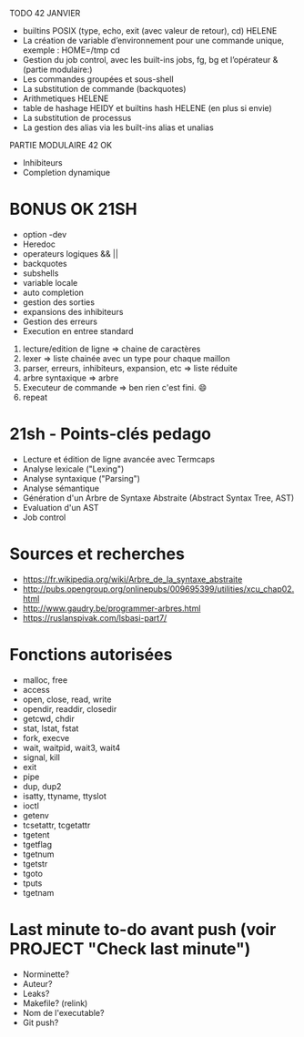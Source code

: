 TODO 42 JANVIER
- builtins POSIX (type, echo, exit (avec valeur de retour), cd) HELENE
- La création de variable d’environnement pour une commande unique, exemple : HOME=/tmp cd
- Gestion du job control, avec les built-ins jobs, fg, bg et l’opérateur &
(partie modulaire:)
- Les commandes groupées et sous-shell
- La substitution de commande (backquotes)
- Arithmetiques HELENE
- table de hashage HEIDY et builtins hash HELENE
(en plus si envie)
- La substitution de processus
- La gestion des alias via les built-ins alias et unalias

PARTIE MODULAIRE 42 OK
- Inhibiteurs
- Completion dynamique


# BONUS OK 21SH
- option -dev
- Heredoc
- operateurs logiques && ||
- backquotes
- subshells
- variable locale
- auto completion
- gestion des sorties
- expansions des inhibiteurs
- Gestion des erreurs
- Execution en entree standard


1) lecture/edition de ligne => chaine de caractères
2) lexer => liste chainée avec un type pour chaque maillon
3) parser, erreurs, inhibiteurs, expansion, etc => liste réduite
4) arbre syntaxique => arbre
5) Executeur de commande => ben rien c'est fini. :smile:
6) repeat


# 21sh - Points-clés pedago
- Lecture et édition de ligne avancée avec Termcaps
- Analyse lexicale ("Lexing")
- Analyse syntaxique ("Parsing")
- Analyse sémantique
- Génération d'un Arbre de Syntaxe Abstraite (Abstract Syntax Tree, AST)
- Evaluation d'un AST 
- Job control

# Sources et recherches
- https://fr.wikipedia.org/wiki/Arbre_de_la_syntaxe_abstraite
- http://pubs.opengroup.org/onlinepubs/009695399/utilities/xcu_chap02.html
- http://www.gaudry.be/programmer-arbres.html
- https://ruslanspivak.com/lsbasi-part7/

# Fonctions autorisées
- malloc, free
- access
- open, close, read, write
- opendir, readdir, closedir
- getcwd, chdir
- stat, lstat, fstat
- fork, execve
- wait, waitpid, wait3, wait4
- signal, kill
- exit
- pipe
- dup, dup2
- isatty, ttyname, ttyslot
- ioctl
- getenv
- tcsetattr, tcgetattr
- tgetent
- tgetflag
- tgetnum
- tgetstr
- tgoto
- tputs
- tgetnam

# Last minute to-do avant push (voir PROJECT "Check last minute")
- Norminette?
- Auteur?
- Leaks?
- Makefile? (relink)
- Nom de l'executable?
- Git push?
